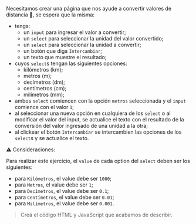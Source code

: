 Necesitamos crear una página que nos ayude a convertir valores de distancia :straight_ruler:, se espera que la misma:

- tenga:
  - un `input` para ingresar el valor a convertir;
  - un `select` para seleccionar la unidad del valor convertido;
  - un `select` para seleccionar la unidad a convertir;
  - un botón que diga `Intercambiar`;
  - un texto que muestre el resultado;
- cuyos `select`s tengan las siguientes opciones:
  - kilómetros (km);
  - metros (m);
  - decímetros (dm);
  - centímetros (cm);
  - milímetros (mm);
- ambos `select` comiencen con la opción `metros` seleccionada y el `input` comience con el valor `1`;
- al seleccionar una nueva opción en cualquiera de los `select` o al modificar el valor del input, se actualice el texto con el resultado de la conversión del valor ingresado de una unidad a la otra;
- al clickear el botón `Intercambiar` se intercambien las opciones de los `select`s y se actualice el texto.


:warning: Consideraciones:

Para realizar este ejercicio, el `value` de cada option del `select` deben ser los siguientes:

- para `Kilómetros`, el value debe ser `1000`;
- para `Metros`, el value debe ser `1`;
- para `Decímetros`, el value debe ser `0.1`;
- para `Centímetros`, el value debe ser `0.01`;
- para `Milímetros`, el value debe ser `0.001`.


> Creá el código HTML y JavaScript que acabamos de describir.
